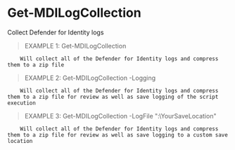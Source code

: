 # Get-MDILogCollection

Collect Defender for Identity logs

> EXAMPLE 1: Get-MDILogCollection

        Will collect all of the Defender for Identity logs and compress them to a zip file

> EXAMPLE 2: Get-MDILogCollection -Logging

        Will collect all of the Defender for Identity logs and compress them to a zip file for review as well as save logging of the script execution

> EXAMPLE 3: Get-MDILogCollection -LogFile "<DriveLetter>:\YourSaveLocation"

        Will collect all of the Defender for Identity logs and compress them to a zip file for review as well as save logging to a custom save location